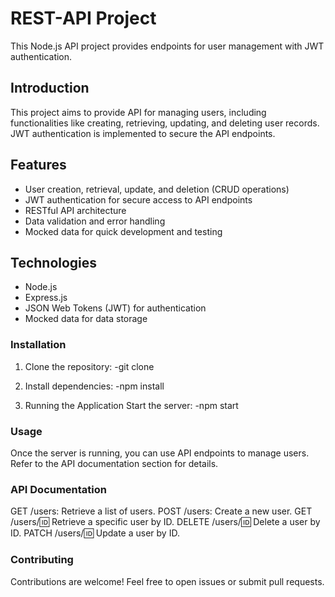 # REST-API Project

This Node.js API project provides endpoints for user management with JWT authentication.

## Introduction

This project aims to provide API for managing users, including functionalities like creating, retrieving, updating, and deleting user records. JWT authentication is implemented to secure the API endpoints.

## Features

- User creation, retrieval, update, and deletion (CRUD operations)
- JWT authentication for secure access to API endpoints
- RESTful API architecture
- Data validation and error handling
- Mocked data for quick development and testing

## Technologies

- Node.js
- Express.js
- JSON Web Tokens (JWT) for authentication
- Mocked data for data storage

### Installation

1. Clone the repository:
   -git clone <repository-url>
   
2. Install dependencies:
   -npm install
   
4. Running the Application
   Start the server:
   -npm start

### Usage
Once the server is running, you can use API endpoints to manage users. Refer to the API documentation section for details.

### API Documentation
GET /users: Retrieve a list of users.
POST /users: Create a new user.
GET /users/:id: Retrieve a specific user by ID.
DELETE /users/:id: Delete a user by ID.
PATCH /users/:id: Update a user by ID.

### Contributing
Contributions are welcome! Feel free to open issues or submit pull requests.



